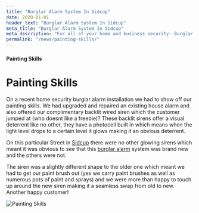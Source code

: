 ```yaml
---
title: "Burglar Alarm System In Sidcup"
date: 2020-01-01
header_text: "Burglar Alarm System In Sidcup"
meta_title: "Burglar Alarm System In Sidcup"
meta_description: "For all of your home and business security. Burglar Alarm Servicing, Burglar Alarm Installation, Alarm Battery and CCTV. Call 020 8302 4065 or email us."
permalink: "/news/painting-skills/"
---
```


#### Painting Skills

# Painting Skills

On a recent home security burglar alarm installation we had to show off our painting skills. We had upgraded and repaired an existing house alarm and also offered our complimentary backlit wired siren which the customer jumped at (who doesnt like a freebie)? These backlit sirens offer a visual deterrent like no other, they have a photocell built in which means when the light level drops to a certain level it glows making it an obvious deterrent.

On this particular Street in [Sidcup](/pages/sidcup/) there were no other glowing sirens which meant it was obvious to see that this [burglar alarm](/categories/burglar-alarms/) system was brand new and the others were not.

The siren was a slightly different shape to the older one which meant we had to get our paint brush out (yes we carry paint brushes as well as numerous pots of paint and sprays) and we were more than happy to touch up around the new siren making it a seamless swap from old to new.  Another happy customer!

![Painting Skills](https://res.cloudinary.com/kbs/image/upload/ki01cddg366n6yrmo52q.jpg)